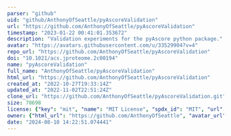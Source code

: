 ```yaml
---
parser: "github"
uid: "github/AnthonyOfSeattle/pyAscoreValidation"
url: "https://github.com/AnthonyOfSeattle/pyAscoreValidation"
timestamp: "2023-01-22 00:41:01.353672"
description: "Validation experiments for the pyAscore python package."
avatar: "https://avatars.githubusercontent.com/u/33529904?v=4"
repo_url: "https://github.com/AnthonyOfSeattle/pyAscoreValidation"
doi: "10.1021/acs.jproteome.2c00194"
name: "pyAscoreValidation"
full_name: "AnthonyOfSeattle/pyAscoreValidation"
html_url: "https://github.com/AnthonyOfSeattle/pyAscoreValidation"
created_at: "2022-10-27T19:33:14Z"
updated_at: "2022-11-02T22:51:24Z"
clone_url: "https://github.com/AnthonyOfSeattle/pyAscoreValidation.git"
size: 78698
license: {"key": "mit", "name": "MIT License", "spdx_id": "MIT", "url": "https://api.github.com/licenses/mit", "node_id": "MDc6TGljZW5zZTEz"}
owner: {"html_url": "https://github.com/AnthonyOfSeattle", "avatar_url": "https://avatars.githubusercontent.com/u/33529904?v=4", "login": "AnthonyOfSeattle", "type": "User"}
date: "2024-08-10 14:22:51.074441"
---
```

